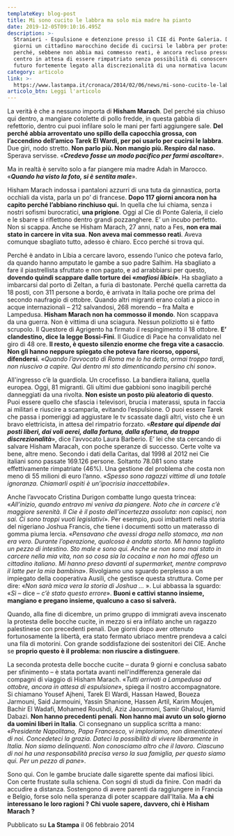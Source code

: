 ```yaml
---
templateKey: blog-post
title: Mi sono cucito le labbra ma solo mia madre ha pianto
date: 2019-12-05T09:10:16.495Z
description: >-
  Stranieri - Espulsione e detenzione presso il CIE di Ponte Galeria. Dopo 117
  giorni un cittadino marocchino decide di cucirsi le labbra per protestare
  perché, sebbene non abbia mai commesso reati, è ancora recluso presso il
  centro in attesa di essere rimpatriato senza possibilità di conoscere un
  futuro fortemente legato alla discrezionalità di una normativa lacunosa.
category: articolo
link: >-
  https://www.lastampa.it/cronaca/2014/02/06/news/mi-sono-cucito-le-labbra-1.35921266
articolo_btn: Leggi l'articolo
---
```

La verità è che a nessuno importa di **Hisham Marach**. Del perché sia chiuso qui dentro, a mangiare cotolette di pollo fredde, in questa gabbia di refettorio, dentro cui puoi infilare solo le mani per farti aggiungere sale. **Del perché abbia arroventato uno spillo della capocchia grossa, con l’accendino dell’amico Tarek El Wardi, per poi usarlo per cucirsi le labbra**. Due giri, nodo stretto. **Non parlo più. Non mangio più. Respiro dal naso.** Sperava servisse. «**_Credevo fosse un modo pacifico per farmi ascoltare_**».

Ma in realtà è servito solo a far piangere mia madre Adah in Marocco.  «**_Quando ha visto la foto, si è sentita male_**».

Hisham Marach indossa i pantaloni azzurri di una tuta da ginnastica, porta occhiali da vista, parla un po’ di francese. **Dopo 117 giorni ancora non ha capito perché l’abbiano rinchiuso qui.** In quella che lui chiama, senza i nostri sofismi burocratici, **una prigione**. Oggi al Cie di Ponte Galeria, il cielo e le sbarre si riflettono dentro grandi pozzanghere. E’ un incubo perfetto. Non si scappa. Anche se Hisham Marach, 27 anni, nato a Fes, **non era mai stato in carcere in vita sua**. **Non aveva mai commesso reati**. Aveva comunque sbagliato tutto, adesso è chiaro. Ecco perché si trova qui.

Perché è andato in Libia a cercare lavoro, essendo l’unico che poteva farlo, da quando hanno amputato le gambe a suo padre Salhim. Ha sbagliato a fare il piastrellista sfruttato e non pagato, e ad arrabbiarsi per questo, **dovendo quindi scappare dalle torture dei «_mafiosi libici_»**. Ha sbagliato a imbarcarsi dal porto di Zeltan, a furia di bastonate. Perché quella carretta da 18 posti, con 311 persone a bordo, è arrivata in Italia poche ore prima del secondo naufragio di ottobre. Quando altri migranti erano colati a picco in acque internazionali – 212 salvandosi, 268 morendo – fra Malta e Lampedusa. **Hisham Marach non ha commosso il mondo**. Non scappava da una guerra. Non è vittima di una sciagura. Nessun poliziotto si è fatto scrupolo. Il Questore di Agrigento ha firmato il respingimento il 18 ottobre. **E’ clandestino, dice la legge Bossi-Fini**. Il Giudice di Pace ha convalidato nel giro di 48 ore. **Il resto, è questo silenzio enorme che frega vite a casaccio**. **Non gli hanno neppure spiegato che poteva fare ricorso, opporsi, difendersi**. «_Quando l’avvocato di Roma me lo ha detto, ormai troppo tardi, non riuscivo a capire. Qui dentro mi sto dimenticando persino chi sono_».


All'ingresso c’è la guardiola. Un crocefisso. La bandiera italiana, quella europea. Oggi, 81 migranti. Gli ultimi due gabbioni sono inagibili perché danneggiati da una rivolta. **Non esiste un posto più aleatorio di questo**. Puoi essere quello che sfascia i televisori, brucia i materassi, sputa in faccia ai militari e riuscire a scamparla, evitando l’espulsione. O puoi essere Tarek che passa i pomeriggi ad aggiustare le tv scassate dagli altri, visto che è un bravo elettricista, in attesa del rimpatrio forzato. «**_Restare qui dipende dai posti liberi, dai voli aerei, dalla fortuna, dalla sfortuna, da troppa discrezionalità_**», dice l’avvocato Laura Barberio. E’ lei che sta cercando di salvare Hisham Maracah, con poche speranze di successo. Certe volte va bene, altre meno. Secondo i dati della Caritas, dal 1998 al 2012 nei Cie italiani sono passate 169.126 persone. Soltanto 78.081 sono state effettivamente rimpatriate (46%). Una gestione del problema che costa non meno di 55 milioni di euro l’anno. «_Spesso sono ragazzi vittime di una totale ignoranza. Chiamarli ospiti è un’ipocrisia inaccettabile_».


Anche l’avvocato Cristina Durigon combatte lungo questa trincea: «_All’inizio, quando entravo mi veniva da piangere. Noto che in carcere c’è maggiore serenità. Il Cie è il posto dell’incertezza assoluta: non capisci, non sai. Ci sono troppi vuoti legislativi_». Per esempio, puoi imbatterti nella storia del nigeriano Joshua Francis, che tiene i documenti sotto un materasso di gomma piuma lercia. «_Pensavano che avessi droga nello stomaco, ma non era vero. Durante l’operazione, qualcosa è andato storto. Mi hanno tagliato un pezzo di intestino. Sto male e sono qui. Anche se non sono mai stato in carcere nella mia vita, non so cosa sia la cocaina e non ho mai offeso un cittadino italiano. Mi hanno preso davanti al supermarket, mentre compravo il latte per la mia bambina_». Rivolgiamo uno sguardo perplesso a un impiegato della cooperativa Ausili, che gestisce questa struttura. Come per dire: «_Non sarà mica vera la storia di Joshua …_ ». Lui abbassa la sguardo: «_Sì_ – dice – _c’è stato questo errore_». **Buoni e cattivi stanno insieme, mangiano e pregano insieme, qualcuno a caso si salverà.**


Quando, alla fine di dicembre, un primo gruppo di immigrati aveva inscenato la protesta delle bocche cucite, in mezzo si era infilato anche un ragazzo palestinese con precedenti penali. Due giorni dopo aver ottenuto fortunosamente la libertà, era stato fermato ubriaco mentre prendeva a calci una fila di motorini. Con grande soddisfazione dei sostenitori dei CIE. Anche se **proprio questo è il problema: non riuscire a distinguere**.


La seconda protesta delle bocche cucite – durata 9 giorni e conclusa sabato per sfinimento – è stata portata avanti nell'indifferenza generale dai compagni di viaggio di Hisham Marach. «_Tutti arrivati a Lampedusa ad ottobre, ancora in attesa di espulsione_», spiega il nostro accompagnatore. Si chiamano Yousef Ajheni, Tarek El Wardi, Hassan Hawed, Boueza Jarmouni, Said Jarmouini, Yassin Shanione, Hassen Artil, Karim Moujen, Bachir El Wadafi, Mohamed Roushdi, Aziz Jaourmoni, Samir Ghalout, Hamid Dabazi. **Non hanno precedenti penali**. **Non hanno mai avuto un solo giorno da uomini liberi in Italia**. Ci consegnano un supplica scritta a mano: «_Presidente Napolitano, Papa Francesco, vi imploriamo, non dimenticatevi di noi. Concedeteci la grazia. Dateci la possibilità di vivere liberamente in Italia. Non siamo delinquenti. Non conosciamo altro che il lavoro. Ciascuno di noi ha una responsabilità precisa verso la sua famiglia, per questo siamo qui. Per un pezzo di pane_».


Sono qui. Con le gambe bruciate dalle sigarette spente dai mafiosi libici. Con certe frustate sulla schiena. Con sogni di studi da finire. Con madri da accudire a distanza. Sostengono di avere parenti da raggiungere in Francia e Belgio, forse solo nella speranza di poter scappare dall'Italia. Ma **a chi interessano le loro ragioni ?** **Chi vuole sapere, davvero, chi è Hisham Marach ?**


Pubblicato su **La Stampa** il 06 febbraio 2014
